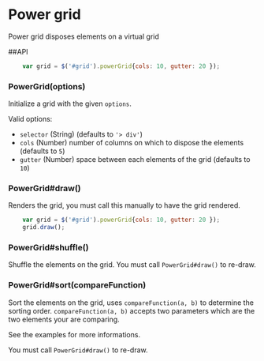 Power grid
==========

Power grid disposes elements on a virtual grid


##API

```js
    var grid = $('#grid').powerGrid{cols: 10, gutter: 20 });
```

### PowerGrid(options)

  Initialize a grid with the given `options`.

  Valid options:

   - `selector` (String)  (defaults to `'> div'`)
   - `cols` (Number) number of columns on which to dispose the elements (defaults to `5`)
   - `gutter` (Number) space between each elements of the grid (defaults to `10`)

### PowerGrid#draw()

  Renders the grid, you must call this manually to have the grid rendered.

```js
    var grid = $('#grid').powerGrid{cols: 10, gutter: 20 });
    grid.draw();
```

### PowerGrid#shuffle()

  Shuffle the elements on the grid. You must call `PowerGrid#draw()` to re-draw.

### PowerGrid#sort(compareFunction)

  Sort the elements on the grid, uses `compareFunction(a, b)` to determine the sorting order.
  `compareFunction(a, b)` accepts two parameters which are the two elements your are comparing.

  See the examples for more informations.

  You must call `PowerGrid#draw()` to re-draw.



